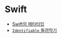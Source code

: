 # Swift
- [Swift의 메타타입](2025/09/swift-metatype)
- [`Identifiable` 돌려막기](2025/09/sheet-adhoc-identifiable)
